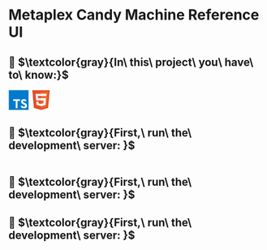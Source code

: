 
# Metaplex Candy Machine Reference UI  
## :dart: $\textcolor{gray}{In\ this\ project\ you\ have\ to\ know:}$ 

<div>
     <img src="https://raw.githubusercontent.com/devicons/devicon/1119b9f84c0290e0f0b38982099a2bd027a48bf1/icons/typescript/typescript-original.svg" title="typescript" **alt="typescript" width="40" height="40"/> 
  <img src="https://github.com/devicons/devicon/blob/master/icons/html5/html5-original.svg" title="Git" **alt="Git" width="40" height="40"/>
</div>

 ## :memo: $\textcolor{gray}{First,\ run\ the\ development\ server: }$ 
```bash


```

 ## :memo: $\textcolor{gray}{First,\ run\ the\ development\ server: }$ 
  ## :memo: $\textcolor{gray}{First,\ run\ the\ development\ server: }$ 
